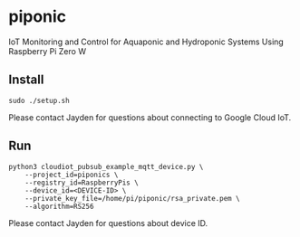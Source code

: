 # piponic
IoT Monitoring and Control for Aquaponic and Hydroponic Systems Using Raspberry Pi Zero W 

## Install

```
sudo ./setup.sh
```

Please contact Jayden for questions about connecting to Google Cloud IoT.

## Run

```
python3 cloudiot_pubsub_example_mqtt_device.py \               
    --project_id=piponics \
    --registry_id=RaspberryPis \
    --device_id=<DEVICE-ID> \
    --private_key_file=/home/pi/piponic/rsa_private.pem \
    --algorithm=RS256
```

Please contact Jayden for questions about device ID.
